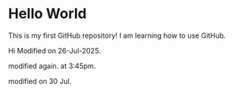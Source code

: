 # Hello World
This is my first GitHub repository! I am learning how to use GitHub.

Hi Modified on 26-Jul-2025.

modified again. at 3:45pm.

modified on 30 Jul.